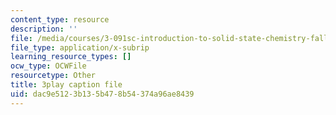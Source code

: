 ```yaml
---
content_type: resource
description: ''
file: /media/courses/3-091sc-introduction-to-solid-state-chemistry-fall-2010/dac9e5123b135b478b54374a96ae8439_RikovZJdUmg.vtt
file_type: application/x-subrip
learning_resource_types: []
ocw_type: OCWFile
resourcetype: Other
title: 3play caption file
uid: dac9e512-3b13-5b47-8b54-374a96ae8439
---
```

